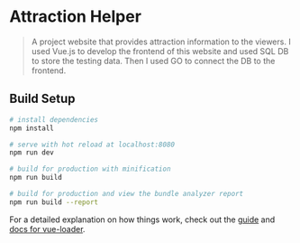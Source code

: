 # Attraction Helper

> A project website that provides attraction information to the viewers. 
I used Vue.js to develop the frontend of this website and used SQL DB to store the testing data. Then I used GO to connect the DB to the frontend.

## Build Setup

``` bash
# install dependencies
npm install

# serve with hot reload at localhost:8080
npm run dev

# build for production with minification
npm run build

# build for production and view the bundle analyzer report
npm run build --report
```

For a detailed explanation on how things work, check out the [guide](http://vuejs-templates.github.io/webpack/) and [docs for vue-loader](http://vuejs.github.io/vue-loader).
